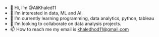 - 👋 Hi, I’m @AliKhaled11
- 👀 I’m interested in data, ML and AI.
- 🌱 I’m currently learning programming, data analytics, python, tableau
- 💞️ I’m looking to collaborate on data analysis projects.
- 📫 How to reach me my email is khaledhod11@gmail.com

<!---
AliKhaled11/AliKhaled11 is a ✨ special ✨ repository because its `README.md` (this file) appears on your GitHub profile.
You can click the Preview link to take a look at your changes.
--->
